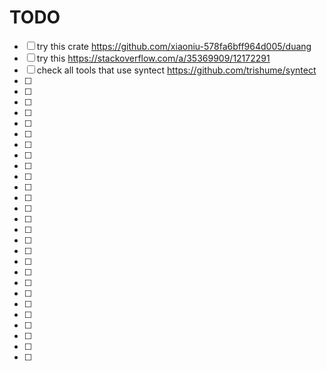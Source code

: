 

# TODO
- [ ] try this crate https://github.com/xiaoniu-578fa6bff964d005/duang
- [ ] try this https://stackoverflow.com/a/35369909/12172291
- [ ] check all tools that use syntect https://github.com/trishume/syntect
- [ ]
- [ ]
- [ ]
- [ ]
- [ ]
- [ ]
- [ ]
- [ ]
- [ ]
- [ ]
- [ ]
- [ ]
- [ ]
- [ ]
- [ ]
- [ ]
- [ ]
- [ ]
- [ ]
- [ ]
- [ ]
- [ ]
- [ ]
- [ ]
- [ ]
- [ ]
- [ ]